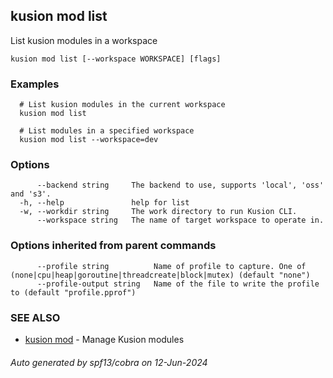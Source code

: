 ## kusion mod list

List kusion modules in a workspace 

```
kusion mod list [--workspace WORKSPACE] [flags]
```

### Examples

```
  # List kusion modules in the current workspace
  kusion mod list
  
  # List modules in a specified workspace
  kusion mod list --workspace=dev
```

### Options

```
      --backend string     The backend to use, supports 'local', 'oss' and 's3'.
  -h, --help               help for list
  -w, --workdir string     The work directory to run Kusion CLI.
      --workspace string   The name of target workspace to operate in.
```

### Options inherited from parent commands

```
      --profile string          Name of profile to capture. One of (none|cpu|heap|goroutine|threadcreate|block|mutex) (default "none")
      --profile-output string   Name of the file to write the profile to (default "profile.pprof")
```

### SEE ALSO

* [kusion mod](kusion-mod.md)	 - Manage Kusion modules

###### Auto generated by spf13/cobra on 12-Jun-2024
